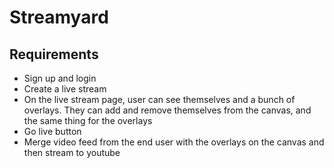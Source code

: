 # Streamyard

## Requirements

- Sign up and login
- Create a live stream
- On the live stream page, user can see themselves and a bunch of overlays. They can add and remove themselves from the canvas, and the same thing for the overlays
- Go live button
- Merge video feed from the end user with the overlays on the canvas and then stream to youtube
